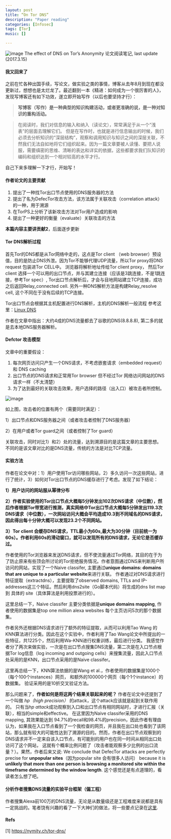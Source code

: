 ```yaml
---
layout: post
title: “On Tor DNS“
description: "Paper reading"
categories: [Infosec]
tags: [Tor]
music: []

---
```


![image](https://nymity.ch/tor-dns/img/overview.png)
The effect of DNS on Tor’s Anonymity 论文阅读笔记, last update (2017.3.15)
<!-- more -->

#### 我又回来了
之前在忙各种出国手续，写论文，做实验之类的事情，博客从去年8月到现在都没更新过，想想也是太烂龙了。最近翻到一本《精进：如何成为一个很厉害的人》，发现写博客还有如下功效，遂立即开始写作（以后也要坚持才行）：

>**写博客（写作）是一种典型的知识构建活动，或者更准确的说，是一种对知识的重构活动。**

> 在阅读时，我们对信息的输入和纳入（读论文），常常满足于从一个“浅表”的层面去理解它们。 但是在写作时，也就是进行信息输出的时候，我们必须去分析知识的“深层结构”，观察和调用知识与知识之间的深层关联，不然我们无法自如地将它们组织起来。因为一篇文章要被人读懂、要把人说服，需要缜密的思维、清晰的表达和详实的依据，这些都要求我们队知识的编码和组织达到一个相对较高的水平才行。

自己下来多理解一下才行，开始写！

#### 作者论文的主要贡献

1. 提出了一种找Tor出口节点使用的DNS服务器的方法
2. 提出了名为DefecTor攻击方法，该方法属于关联攻击（correlation attack）的一种，用于溯源
3. 在TorPS上分析了该新攻击方法对Tor用户造成的影响
4. 提出了一种更好的衡量（evaluate）关联攻击的方法

**本篇内容主要讲贡献2**，后面逐步更新

#### Tor DNS解析过程
首先Tor的DNS都是从Tor网络中走的，这点是Tor client （web browser）预设值，目的是防止DNS外泄。因为Tor不能够代理UDP流量，所以Tor proxy将DNS request 包装进Tor CELL中。 浏览器将解析地址传给Tor client proxy， 然后Tor client 选择一个可以用的出口节点，并与其建立连接（应该是3跳连接，不是1跳连接，参考Tor spec）, Tor出口节点解析后，才会与目地网站建立TCP连接，成功之后返回Relay_connected cell. 另外一种DNS解析方法是构建Relay_resolve cell, 这个不同在于没有后续的TCP连接。

Tor出口节点会根据其主机配置进行DNS解析，主机的DNS解析一般流程 参考这里：[Linux DNS](http://blog.csdn.net/wy5761/article/details/19485761)

作者在文章中指出：大约4成的DNS流量都去了谷歌的DNS(8.8.8.8), 第二多的就是去本地DNS服务器解析。

#### Defctor 攻击模型

文章中的重要假设：

1. 每次网页访问只产生一个DNS请求，不考虑嵌套请求（embedded request）和 DNS caching
2. 出口节点的DNS请求和正常用Tor browser 但不经过Tor 网络访问网站的DNS请求一样（不太清楚）
3. 为了达到最好的关联攻击效果，用户选择的路径（出入口）被攻击者所控制。

![image](http://i1-news.softpedia-static.com/images/news2/if-it-wanted-google-could-deanonymize-a-large-number-of-tor-connections-508863-3.png)

如上图，攻击者的位置有两个（需要同时满足）： 

1）出口节点和DNS服务器之间（或者攻击者控制了DNS服务器）

2）在用户或者Tor guard之间（或者控制了Tor guard）

关联攻击，同时对比1）和2）处的流量，达到溯源目的是这篇文章的主要思想。不同的是该文章对比的是DNS流量，传统的方法是对比TCP流量。

#### 实验方法
作者在论文中对：1）用户使用Tor访问哪些网站，2）多久访问一次这些网站，进行了统计，3）如何对Tor出口节点的DNS缓存进行了考虑。发现了如下结论：

**1）用户访问的网站服从幂律分布**

**2）作者实验使用的Tor出口节点大概每5分钟发出102次DNS请求（中位数），然后作者根据Tor带宽进行推测，真实网络中Tor出口节点大概每5分钟发出119.3次DNS请求（中位数），一次网站访问大概会平均造成10.3到不同域名的DNS请求，因此得出每十分钟大概可以发现23.2个不同网站。**

**3）Tor client 会缓存DNS请求，TTL最小为60s,最大为30分钟（目前统一为60s）。作者利用60s的滑动窗口，就可以发现所有的DNS请求，无论它是否缓存过。**

作者使用的Tor浏览器来发送DNS请求，但不使流量通过Tor网络，其目的在于为了防止原来有些顶会所讨论的Tor拒绝服务情况。作者意图通过DNS来判断用户所访问的网站，实现了一个Naive classifer, 主要通过**unique domains: domains that are unique to a particular website**来进行关联。 作者通过对DNS请求进行特征提取（extractdns），主要提取了observed domains, TTLs and IP-addresses这三个特征。然后利用dns2site（Go脚本代码）将生成的dns list map 到 具体的 site（具体算法是利用投票进行的）。

这里总结一下，Naive classifer 主要分类依据是**unique domains mapping**, 作者使用的数据集是top one million alexa websites 每个主页访问5次的那个数据集。

作者另外还根据DNS请求进行了额外的特征提取，从而可以利用Tao Wang 的 KNN算法进行分类。因此在这个实验中，作者利用了Tao Wang论文中所提出的一些特征，共1225个，然后利用Wa-KNN进行权重训练，最后进行分类。 我感觉作者分了两次来做实验，一次是在出口节点搜集DNS流量，第二次是在入口节点根据Tor log信息（log incoming and outgoing cells）来搜集流量，因此入口节点处采用的是KNN，出口节点采用的是Naive classifer。 

这里再总结一下，KNN算法依据的是Wang et al.，作者使用的数据集是1000个（每个100个instances）网页， 和额外的100000个网页（每个1个instance）的数据集。 验证采用的是10折交叉验证方法。

那么问题来了，**作者如何是将这两个结果关联起来的呢？** 作者在论文中还提到了一个叫做 *hp（high precision）* 的attack，这个attack应该就是起到关联作用的。 只有当*hp attack*成功观察到入口和出口节点有相同网站时，才进行汇报（关联），相当的simple和effective。 在这里因为Naive classifer采用的DNS mapping, 其效果能达到 94.7%的recall和98.4%的precision，因此作者有理由认为，如果我在入口节点看到了一个我检查的网页，并且我在出口处也看到了该网站，那么就有较大的可能性达到了溯源的目的。然而，作者在出口节点观察到的DNS请求并不一定来自该入口节点，有可能别的用户也在同一时间从相同出口处访问了这个网站， 这就有个概率比例问题了（攻击者能观察多少比例的出口流量？）。果然，作者后来又说: We conclude that DefecTor attacks are perfectly precise for **unpopular sites**（因为popular site 会有很多人访问） because it is **unlikely that more than one person is browsing a monitored site within the timeframe determined by the window length**. 这个感觉还是有点道理的，看读者怎么想了吧。


#### 分析作者搜集DNS流量的实验平台框架（偏工程）
作者搜集Alexa前100万的DNS流量，无论是从数量级还是工程难度来说都是具有一定挑战的。笔者饶有兴趣的看了一下大神们的做法，将一些要点记录在[这里](http://jasonzhuo.com/GolangRelated/).



#### Refs
[1] https://nymity.ch/tor-dns/

